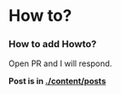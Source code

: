 # How to?

### How to add Howto?

Open PR and I will respond.

**Post is in [./content/posts](./content/posts)**